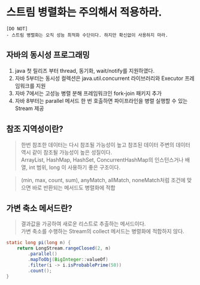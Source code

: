 # 스트림 병렬화는 주의해서 적용하라.

```text
[DO NOT]
- 스트림 병렬화는 오직 성능 최적화 수단이다. 하지만 확신없이 사용하지 마라.
```

## 자바의 동시성 프로그래밍
1. java 첫 릴리즈 부터 thread, 동기화, wait/notify를 지원하였다. 
2. 자바 5부터는 동시성 컬렉션은 java.util.concurrent 라이브러리와 Executor 프레임워크를 지원
3. 자바 7에서는 고성능 병렬 분해 프레임워크인 fork-join 패키지 추가
4. 자바 8부터는 parallel 메서드 한 번 호출하면 파이프라인을 병렬 실행할 수 있는 Stream 제공

## 참조 지역성이란? 
> 한번 참조한 데이터는 다시 참조될 가능성이 높고 참조된 데이터 주변의 데이터 역시 같이 참조될 가능성이 높은 성질이다.  
> ArrayList, HashMap, HashSet, ConcurrentHashMap의 인스턴스거나 배열, int 범위, long 이 사용하기 좋은 구조이다.


> (min, max, count, sum), anyMatch, allMatch, noneMatch처럼 조건에 맞으면 바로 반환되는 메서드도 병렬화에 적합

## 가변 축소 메서드란? 
> 결과값을 가공하여 새로운 리스트로 추출하는 메서드이다.   
> 가변 축소를 수행하는 Stream의 collect 메서드는 병렬화에 적합하지 않다.


```java
static long pi(long n) {
	return LongStream.rangeClosed(2, n)
		.parallel()
		.mapToObj(BigInteger::valueOf)
		.filter(i -> i.isProbablePrime(50))
		.count();
}
```